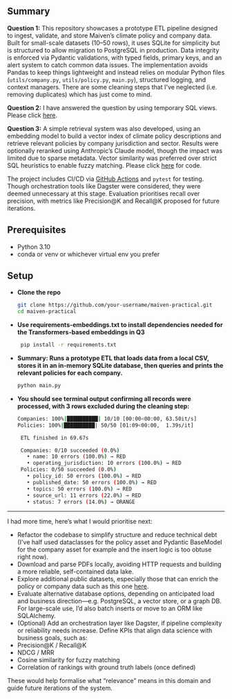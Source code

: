 ## Summary

**Question 1:** This repository showcases a prototype ETL pipeline designed to ingest, validate, and store Maiven’s climate policy and company data. Built for small-scale datasets (10–50 rows), it uses SQLite for simplicity but is structured to allow migration to PostgreSQL in production. Data integrity is enforced via Pydantic validations, with typed fields, primary keys, and an alert system to catch common data issues. The implementation avoids Pandas to keep things lightweight and instead relies on modular Python files (`utils/company.py`, `utils/policy.py`,  `main.py`), structured logging, and context managers. There are some cleaning steps that I've neglected (i.e. removing duplicates) which has just come to mind. 

**Question 2:** I have answered the question by using temporary SQL views. Please click [here](https://github.com/sigamani/maiven-practical/blob/main/sql/create_views.sql).

**Question 3:** A simple retrieval system was also developed, using an embedding model to build a vector index of climate policy descriptions and retrieve relevant policies by company jurisdiction and sector. Results were optionally reranked using Anthropic’s Claude model, though the impact was limited due to sparse metadata. Vector similarity was preferred over strict SQL heuristics to enable fuzzy matching. Please click [here](https://github.com/sigamani/maiven-practical/blob/main/relevancy.py) for code.

The project includes CI/CD via [GitHub Actions](https://github.com/sigamani/maiven-practical/actions) and `pytest` for testing. Though orchestration tools like Dagster were considered, they were deemed unnecessary at this stage. Evaluation prioritises recall over precision, with metrics like Precision@K and Recall@K proposed for future iterations.

## Prerequisites

- Python 3.10 
- conda or venv or whichever virtual env you prefer

## Setup

- **Clone the repo**  
   ```bash
   git clone https://github.com/your-username/maiven-practical.git
   cd maiven-practical
   ```

- **Use requirements-embeddings.txt to install dependencies needed for the Transformers-based embeddings in Q3** 
   ```bash
 	pip install -r requirements.txt
   ```
  	
- **Summary: Runs a prototype ETL that loads data from a local CSV, stores it in an in-memory SQLite database, then queries and prints the relevant policies for each company.** 
  ```python
  python main.py
  ```

- **You should see terminal output confirming all records were processed, with 3 rows excluded during the cleaning step:**
  ```bash
  Companies: 100%|██████████| 10/10 [00:00<00:00, 63.50it/s]
  Policies: 100%|██████████| 50/50 [01:09<00:00,  1.39s/it]

   ETL finished in 69.67s

   Companies: 0/10 succeeded (0.0%)
     • name: 10 errors (100.0%) → RED
     • operating_jurisdiction: 10 errors (100.0%) → RED
   Policies: 0/50 succeeded (0.0%)
     • policy_id: 50 errors (100.0%) → RED
     • published_date: 50 errors (100.0%) → RED
     • topics: 50 errors (100.0%) → RED
     • source_url: 11 errors (22.0%) → RED
     • status: 7 errors (14.0%) → ORANGE
  ```
---

I had more time, here’s what I would prioritise next:
- Refactor the codebase to simplify structure and reduce technical debt (I've half used dataclasses for the policy asset and Pydantic BaseModel for the company asset for example and the insert logic is too obtuse right now).
- Download and parse PDFs locally, avoiding HTTP requests and building a more reliable, self-contained data lake.
- Explore additional public datasets, especially those that can enrich the policy or company data such as this one [here](https://www.eea.europa.eu/en/datahub/datahubitem-view/6f1efaf1-ae32-48cb-b962-0891f84b1f5f?activeAccordion=1090804).
- Evaluate alternative database options, depending on anticipated load and business direction—e.g. PostgreSQL, a vector store, or a graph DB. For large-scale use, I’d also batch inserts or move to an ORM like SQLAlchemy.
- (Optional) Add an orchestration layer like Dagster, if pipeline complexity or reliability needs increase.
Define KPIs that align data science with business goals, such as:
 - Precision@K / Recall@K
 - NDCG / MRR
 - Cosine similarity for fuzzy matching
 - Correlation of rankings with ground truth labels (once defined)

These would help formalise what “relevance” means in this domain and guide future iterations of the system.

